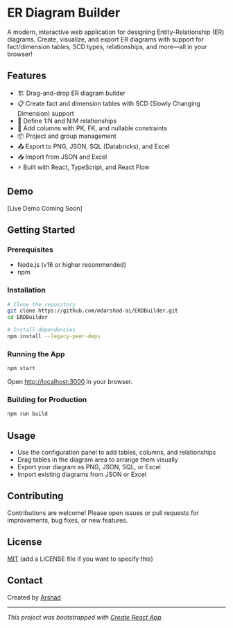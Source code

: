 # ER Diagram Builder

A modern, interactive web application for designing Entity-Relationship (ER) diagrams. Create, visualize, and export ER diagrams with support for fact/dimension tables, SCD types, relationships, and more—all in your browser!

## Features
- 🏗️ Drag-and-drop ER diagram builder
- 📋 Create fact and dimension tables with SCD (Slowly Changing Dimension) support
- 🔗 Define 1:N and N:M relationships
- 🧩 Add columns with PK, FK, and nullable constraints
- 📦 Project and group management
- 📤 Export to PNG, JSON, SQL (Databricks), and Excel
- 📥 Import from JSON and Excel
- ⚡ Built with React, TypeScript, and React Flow

## Demo
[Live Demo Coming Soon]

## Getting Started

### Prerequisites
- Node.js (v16 or higher recommended)
- npm

### Installation
```bash
# Clone the repository
git clone https://github.com/mdarshad-ai/ERDBuilder.git
cd ERDBuilder

# Install dependencies
npm install --legacy-peer-deps
```

### Running the App
```bash
npm start
```
Open [http://localhost:3000](http://localhost:3000) in your browser.

### Building for Production
```bash
npm run build
```

## Usage
- Use the configuration panel to add tables, columns, and relationships
- Drag tables in the diagram area to arrange them visually
- Export your diagram as PNG, JSON, SQL, or Excel
- Import existing diagrams from JSON or Excel

## Contributing
Contributions are welcome! Please open issues or pull requests for improvements, bug fixes, or new features.

## License
[MIT](LICENSE) (add a LICENSE file if you want to specify this)

## Contact
Created by [Arshad](mailto:arshad.avail@gmail.com)

---

*This project was bootstrapped with [Create React App](https://github.com/facebook/create-react-app).*
